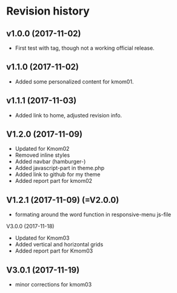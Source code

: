 Revision history
=======================================
v1.0.0 (2017-11-02)
---------------------------------------

* First test with tag, though not a working official release.

v1.1.0 (2017-11-02)
---------------------------------------

* Added some personalized content for kmom01.

v1.1.1 (2017-11-03)
---------------------------------------

* Added link to home, adjusted revision info.

V1.2.0 (2017-11-09)
---------------------------------------

* Updated for Kmom02
* Removed inline styles
* Added navbar (hamburger-)
* Added javascript-part in theme.php
* Added link to github for my theme
* Added report part for kmom02

V1.2.1 (2017-11-09) (=V2.0.0)
---------------------------------------

* formating around the word function in responsive-menu js-file

V3.0.0 (2017-11-18)

* Updated for Kmom03
* Added vertical and horizontal grids
* Added report part for Kmom03  

V3.0.1 (2017-11-19)
---------------------------------------

* minor corrections for kmom03

